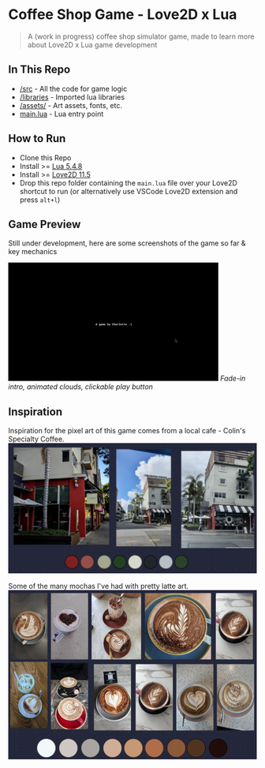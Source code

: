 # Coffee Shop Game - Love2D x Lua
> A (work in progress) coffee shop simulator game, made to learn more about Love2D x Lua game development

## In This Repo
* [/src](/src/) - All the code for game logic
* [/libraries](/libraries/) - Imported lua libraries
* [/assets/](/assets/) - Art assets, fonts, etc.
* [main.lua](main.lua) - Lua entry point

## How to Run
* Clone this Repo
* Install >= [Lua 5.4.8](https://www.lua.org/download.html)
* Install >= [Love2D 11.5](https://love2d.org/)
* Drop this repo folder containing the `main.lua` file over your Love2D shortcut to run (or alternatively use VSCode Love2D extension and press `alt+l`)

## Game Preview
Still under development, here are some screenshots of the game so far & key mechanics

![Game Intro GIF](/readme-images/game-intro.gif)
*Fade-in intro, animated clouds, clickable play button*


## Inspiration
Inspiration for the pixel art of this game comes from a local cafe - Colin's Specialty Coffee.
![Photos of Colin's Specialty Coffee](/readme-images/colins-specialty-coffee.png)

Some of the many mochas I've had with pretty latte art.
![Photos of Coffees with Latte Art](/readme-images/latte-art-inspo.png)